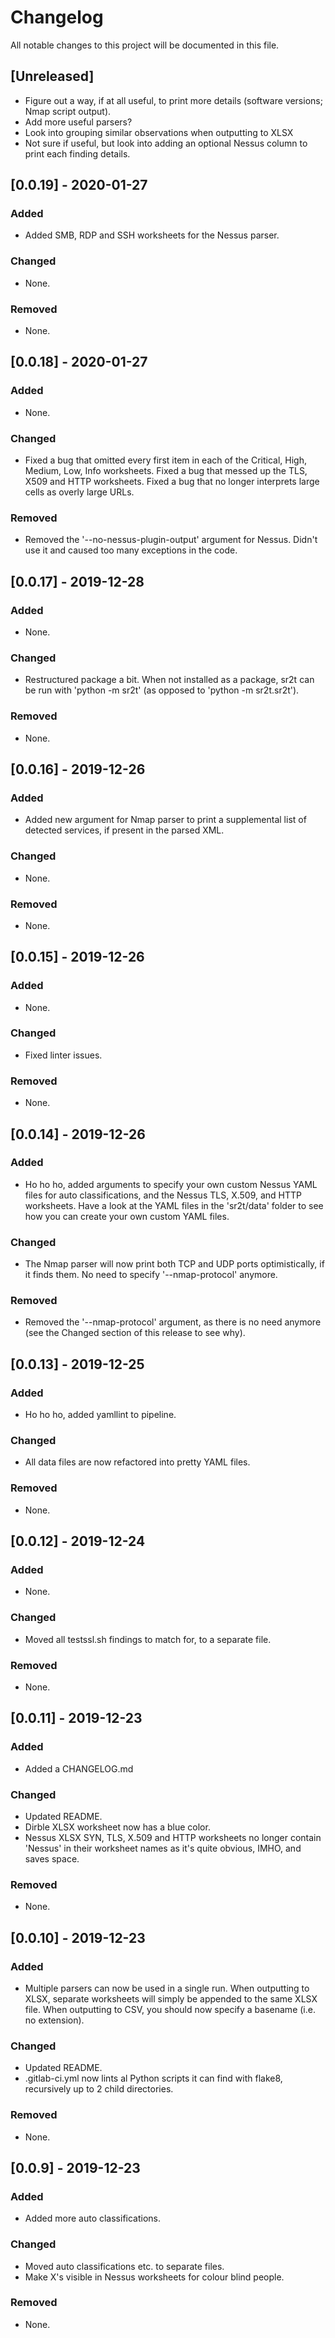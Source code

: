 # Changelog

All notable changes to this project will be documented in this file.

## [Unreleased]

- Figure out a way, if at all useful, to print more details (software versions; Nmap script output).
- Add more useful parsers?
- Look into grouping similar observations when outputting to XLSX
- Not sure if useful, but look into adding an optional Nessus column to print each finding details.

## [0.0.19] - 2020-01-27

### Added

- Added SMB, RDP and SSH worksheets for the Nessus parser.

### Changed

- None.

### Removed

- None.

## [0.0.18] - 2020-01-27

### Added

- None.

### Changed

- Fixed a bug that omitted every first item in each of the Critical, High, Medium, Low, Info worksheets.
Fixed a bug that messed up the TLS, X509 and HTTP worksheets.
Fixed a bug that no longer interprets large cells as overly large URLs.

### Removed

- Removed the '--no-nessus-plugin-output' argument for Nessus.
Didn't use it and caused too many exceptions in the code.

## [0.0.17] - 2019-12-28

### Added

- None.

### Changed

- Restructured package a bit.
When not installed as a package, sr2t can be run with 'python -m sr2t' (as opposed to 'python -m sr2t.sr2t').

### Removed

- None.

## [0.0.16] - 2019-12-26

### Added

- Added new argument for Nmap parser to print a supplemental list of detected services, if present in the parsed XML.

### Changed

- None.

### Removed

- None.

## [0.0.15] - 2019-12-26

### Added

- None.

### Changed

- Fixed linter issues.

### Removed

- None.

## [0.0.14] - 2019-12-26

### Added

- Ho ho ho, added arguments to specify your own custom Nessus YAML files for auto classifications, and the Nessus TLS, X.509, and HTTP worksheets.
Have a look at the YAML files in the 'sr2t/data' folder to see how you can create your own custom YAML files.

### Changed

- The Nmap parser will now print both TCP and UDP ports optimistically, if it finds them.
No need to specify '--nmap-protocol' anymore.

### Removed

- Removed the '--nmap-protocol' argument, as there is no need anymore (see the Changed section of this release to see why).

## [0.0.13] - 2019-12-25

### Added

- Ho ho ho, added yamllint to pipeline.

### Changed

- All data files are now refactored into pretty YAML files.

### Removed

- None.

## [0.0.12] - 2019-12-24

### Added

- None.

### Changed

- Moved all testssl.sh findings to match for, to a separate file.

### Removed

- None.

## [0.0.11] - 2019-12-23

### Added

- Added a CHANGELOG.md

### Changed

- Updated README.
- Dirble XLSX worksheet now has a blue color.
- Nessus XLSX SYN, TLS, X.509 and HTTP worksheets no longer contain 'Nessus' in their worksheet names as it's quite obvious, IMHO, and saves space.

### Removed

- None.

## [0.0.10] - 2019-12-23

### Added

- Multiple parsers can now be used in a single run.
When outputting to XLSX, separate worksheets will simply be appended to the same XLSX file.
When outputting to CSV, you should now specify a basename (i.e. no extension).

### Changed

- Updated README.
- .gitlab-ci.yml now lints al Python scripts it can find with flake8, recursively up to 2 child directories.

### Removed

- None.

## [0.0.9] - 2019-12-23

### Added

- Added more auto classifications.

### Changed

- Moved auto classifications etc. to separate files.
- Make X's visible in Nessus worksheets for colour blind people.

### Removed

- None.
